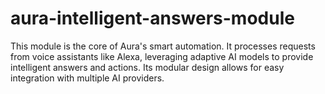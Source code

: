 # aura-intelligent-answers-module
This module is the core of Aura's smart automation. It processes requests from voice assistants like Alexa, leveraging adaptive AI models to provide intelligent answers and actions. Its modular design allows for easy integration with multiple AI providers.
